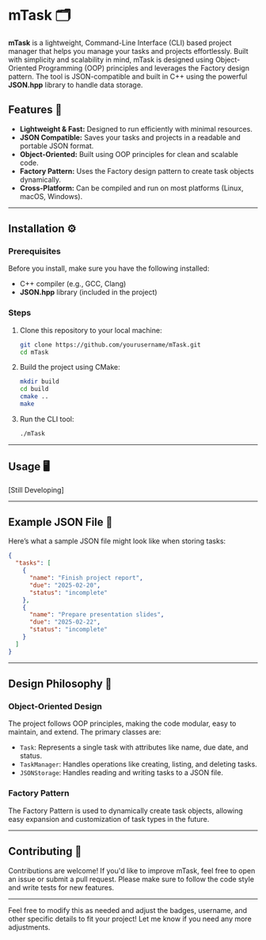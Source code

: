 
# mTask 🗂️

**mTask** is a lightweight, Command-Line Interface (CLI) based project manager that helps you manage your tasks and projects effortlessly. Built with simplicity and scalability in mind, mTask is designed using Object-Oriented Programming (OOP) principles and leverages the Factory design pattern. The tool is JSON-compatible and built in C++ using the powerful **JSON.hpp** library to handle data storage.

## Features 🚀

- **Lightweight & Fast:** Designed to run efficiently with minimal resources.
- **JSON Compatible:** Saves your tasks and projects in a readable and portable JSON format.
- **Object-Oriented:** Built using OOP principles for clean and scalable code.
- **Factory Pattern:** Uses the Factory design pattern to create task objects dynamically.
- **Cross-Platform:** Can be compiled and run on most platforms (Linux, macOS, Windows).

---

## Installation ⚙️

### Prerequisites

Before you install, make sure you have the following installed:
- C++ compiler (e.g., GCC, Clang)
- **JSON.hpp** library (included in the project)

### Steps

1. Clone this repository to your local machine:
   ```bash
   git clone https://github.com/yourusername/mTask.git
   cd mTask
   ```

2. Build the project using CMake:
   ```bash
   mkdir build
   cd build
   cmake ..
   make
   ```

3. Run the CLI tool:
   ```bash
   ./mTask
   ```

---

## Usage 🖥️

[Still Developing]

---

## Example JSON File 📁

Here’s what a sample JSON file might look like when storing tasks:

```json
{
  "tasks": [
    {
      "name": "Finish project report",
      "due": "2025-02-20",
      "status": "incomplete"
    },
    {
      "name": "Prepare presentation slides",
      "due": "2025-02-22",
      "status": "incomplete"
    }
  ]
}
```

---

## Design Philosophy 🧠

### Object-Oriented Design

The project follows OOP principles, making the code modular, easy to maintain, and extend. The primary classes are:

- `Task`: Represents a single task with attributes like name, due date, and status.
- `TaskManager`: Handles operations like creating, listing, and deleting tasks.
- `JSONStorage`: Handles reading and writing tasks to a JSON file.

### Factory Pattern

The Factory Pattern is used to dynamically create task objects, allowing easy expansion and customization of task types in the future.

---

## Contributing 🤝

Contributions are welcome! If you'd like to improve mTask, feel free to open an issue or submit a pull request. Please make sure to follow the code style and write tests for new features.

---

Feel free to modify this as needed and adjust the badges, username, and other specific details to fit your project! Let me know if you need any more adjustments.
